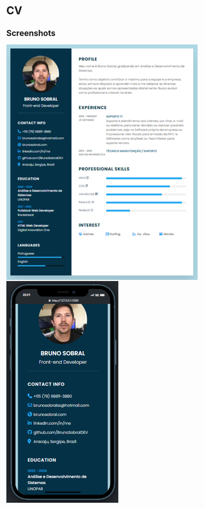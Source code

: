 # CV

## Screenshots
<img src="https://github.com/BrunoSobralDEV/CV/blob/main/screenshot-desktop.PNG">
<img src="https://github.com/BrunoSobralDEV/CV/blob/main/screenshot-mobile.PNG">